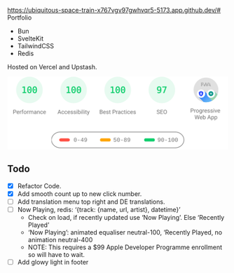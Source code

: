 https://ubiquitous-space-train-x767vgv97gwhvqr5-5173.app.github.dev/# Portfolio

- Bun
- SvelteKit
- TailwindCSS
- Redis

Hosted on Vercel and Upstash.

[![PSI Results](./psi.svg)](https://pagespeed.web.dev/analysis/https-mac-codes-vercel-app/3wjqvsw1pk?form_factor=mobile)

## Todo

- [x] Refactor Code.
- [x] Add smooth count up to new click number.
- [ ] Add translation menu top right and DE translations.
- [ ] Now Playing, redis: ‘{track: {name, url, artist}, datetime}’
  - Check on load, if recently updated use ‘Now Playing’. Else ‘Recently Played’
  - ‘Now Playing’: animated equaliser neutral-100, ‘Recently Played, no animation neutral-400
  - NOTE: This requires a $99 Apple Developer Programme enrollment so will have to wait.
- [ ] Add glowy light in footer
